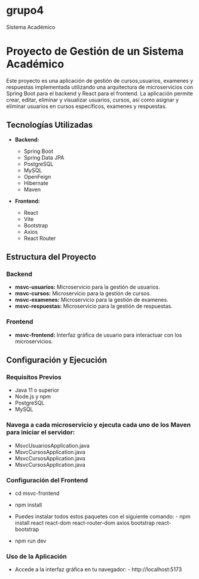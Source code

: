 # grupo4
Sistema Académico

# Proyecto de Gestión de un Sistema Académico
Este proyecto es una aplicación de gestión de cursos,usuarios, examenes y respuestas implementada utilizando una arquitectura de microservicios con Spring Boot para el backend y React para el frontend. La aplicación permite crear, editar, eliminar y visualizar usuarios, cursos, así como asignar y eliminar usuarios en cursos específicos, examenes y respuestas.

## Tecnologías Utilizadas
- **Backend:**
  - Spring Boot
  - Spring Data JPA
  - PostgreSQL
  - MySQL
  - OpenFeign
  - Hibernate
  - Maven

- **Frontend:**
  - React
  - Vite
  - Bootstrap
  - Axios
  - React Router

## Estructura del Proyecto

### Backend

- **msvc-usuarios:** Microservicio para la gestión de usuarios.
- **msvc-cursos:** Microservicio para la gestión de cursos.
- **msvc-examenes:** Microservicio para la gestión de examenes.
- **msvc-respuestas:** Microservicio para la gestión de respuestas.

### Frontend

- **msvc-frontend:** Interfaz gráfica de usuario para interactuar con los microservicios.

## Configuración y Ejecución

### Requisitos Previos

- Java 11 o superior
- Node.js y npm
- PostgreSQL
- MySQL

### Navega a cada microservicio y ejecuta cada uno de los Maven para iniciar el servidor:

- MsvcUsuariosApplication.java
- MsvcCursosApplication.java
- MsvcCursosApplication.java
- MsvcCursosApplication.java

### Configuración del Frontend
- cd msvc-frontend

- npm install
- Puedes instalar todos estos paquetes con el siguiente comando:
		- npm install react react-dom react-router-dom axios bootstrap react-bootstrap
- npm run dev

### Uso de la Aplicación
- Accede a la interfaz gráfica en tu navegador:
		- http://localhost:5173

